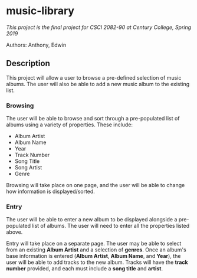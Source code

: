 # music-library

*This project is the final project for CSCI 2082-90 at Century College, Spring 2019*

Authors: Anthony, Edwin

## Description
This project will allow a user to browse a pre-defined selection of music albums.  The user will also be able to add a new music album to the existing list.

### Browsing
The user will be able to browse and sort through a pre-populated list of albums using a variety of properties.  These include:
- Album Artist
- Album Name
- Year
- Track Number
- Song Title
- Song Artist
- Genre

Browsing will take place on one page, and the user will be able to change how information is displayed/sorted.

### Entry
The user will be able to enter a new album to be displayed alongside a pre-populated list of albums.  The user will need to enter all the properties listed above.

Entry will take place on a separate page.  The user may be able to select from an existing **Album Artist** and a selection of **genres**.  Once an album's base information is entered (**Album Artist**, **Album Name**, and **Year**), the user will be able to add tracks to the new album.  Tracks will have the **track number** provided, and each must include a **song title** and **artist**.
